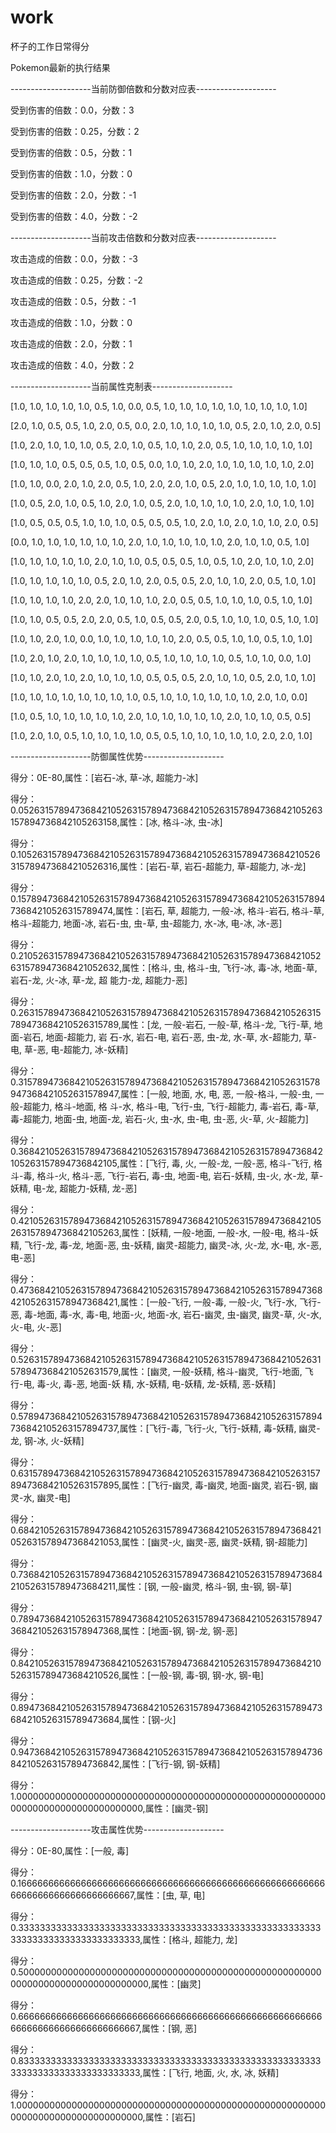 # work
杯子的工作日常得分

Pokemon最新的执行结果

--------------------当前防御倍数和分数对应表--------------------

受到伤害的倍数：0.0，分数：3

受到伤害的倍数：0.25，分数：2

受到伤害的倍数：0.5，分数：1

受到伤害的倍数：1.0，分数：0

受到伤害的倍数：2.0，分数：-1

受到伤害的倍数：4.0，分数：-2

--------------------当前攻击倍数和分数对应表--------------------

攻击造成的倍数：0.0，分数：-3

攻击造成的倍数：0.25，分数：-2

攻击造成的倍数：0.5，分数：-1

攻击造成的倍数：1.0，分数：0

攻击造成的倍数：2.0，分数：1

攻击造成的倍数：4.0，分数：2

--------------------当前属性克制表--------------------

[1.0, 1.0, 1.0, 1.0, 1.0, 0.5, 1.0, 0.0, 0.5, 1.0, 1.0, 1.0, 1.0, 1.0, 1.0, 1.0, 1.0, 1.0]

[2.0, 1.0, 0.5, 0.5, 1.0, 2.0, 0.5, 0.0, 2.0, 1.0, 1.0, 1.0, 1.0, 0.5, 2.0, 1.0, 2.0, 0.5]

[1.0, 2.0, 1.0, 1.0, 1.0, 0.5, 2.0, 1.0, 0.5, 1.0, 1.0, 2.0, 0.5, 1.0, 1.0, 1.0, 1.0, 1.0]

[1.0, 1.0, 1.0, 0.5, 0.5, 0.5, 1.0, 0.5, 0.0, 1.0, 1.0, 2.0, 1.0, 1.0, 1.0, 1.0, 1.0, 2.0]

[1.0, 1.0, 0.0, 2.0, 1.0, 2.0, 0.5, 1.0, 2.0, 2.0, 1.0, 0.5, 2.0, 1.0, 1.0, 1.0, 1.0, 1.0]

[1.0, 0.5, 2.0, 1.0, 0.5, 1.0, 2.0, 1.0, 0.5, 2.0, 1.0, 1.0, 1.0, 1.0, 2.0, 1.0, 1.0, 1.0]

[1.0, 0.5, 0.5, 0.5, 1.0, 1.0, 1.0, 0.5, 0.5, 0.5, 1.0, 2.0, 1.0, 2.0, 1.0, 1.0, 2.0, 0.5]

[0.0, 1.0, 1.0, 1.0, 1.0, 1.0, 1.0, 2.0, 1.0, 1.0, 1.0, 1.0, 1.0, 2.0, 1.0, 1.0, 0.5, 1.0]

[1.0, 1.0, 1.0, 1.0, 1.0, 2.0, 1.0, 1.0, 0.5, 0.5, 0.5, 1.0, 0.5, 1.0, 2.0, 1.0, 1.0, 2.0]

[1.0, 1.0, 1.0, 1.0, 1.0, 0.5, 2.0, 1.0, 2.0, 0.5, 0.5, 2.0, 1.0, 1.0, 2.0, 0.5, 1.0, 1.0]

[1.0, 1.0, 1.0, 1.0, 2.0, 2.0, 1.0, 1.0, 1.0, 2.0, 0.5, 0.5, 1.0, 1.0, 1.0, 0.5, 1.0, 1.0]

[1.0, 1.0, 0.5, 0.5, 2.0, 2.0, 0.5, 1.0, 0.5, 0.5, 2.0, 0.5, 1.0, 1.0, 1.0, 0.5, 1.0, 1.0]

[1.0, 1.0, 2.0, 1.0, 0.0, 1.0, 1.0, 1.0, 1.0, 1.0, 2.0, 0.5, 0.5, 1.0, 1.0, 0.5, 1.0, 1.0]

[1.0, 2.0, 1.0, 2.0, 1.0, 1.0, 1.0, 1.0, 0.5, 1.0, 1.0, 1.0, 1.0, 0.5, 1.0, 1.0, 0.0, 1.0]

[1.0, 1.0, 2.0, 1.0, 2.0, 1.0, 1.0, 1.0, 0.5, 0.5, 0.5, 2.0, 1.0, 1.0, 0.5, 2.0, 1.0, 1.0]

[1.0, 1.0, 1.0, 1.0, 1.0, 1.0, 1.0, 1.0, 0.5, 1.0, 1.0, 1.0, 1.0, 1.0, 1.0, 2.0, 1.0, 0.0]

[1.0, 0.5, 1.0, 1.0, 1.0, 1.0, 1.0, 2.0, 1.0, 1.0, 1.0, 1.0, 1.0, 2.0, 1.0, 1.0, 0.5, 0.5]

[1.0, 2.0, 1.0, 0.5, 1.0, 1.0, 1.0, 1.0, 0.5, 0.5, 1.0, 1.0, 1.0, 1.0, 1.0, 2.0, 2.0, 1.0]

--------------------防御属性优势--------------------

得分：0E-80,属性：[岩石-冰, 草-冰, 超能力-冰]

得分：0.05263157894736842105263157894736842105263157894736842105263157894736842105263158,属性：[冰, 格斗-冰, 虫-冰]

得分：0.10526315789473684210526315789473684210526315789473684210526315789473684210526316,属性：[岩石-草, 岩石-超能力, 草-超能力, 冰-龙]

得分：0.15789473684210526315789473684210526315789473684210526315789473684210526315789474,属性：[岩石, 草, 超能力, 一般-冰, 格斗-岩石, 格斗-草, 格斗-超能力, 地面-冰, 
岩石-虫, 虫-草, 虫-超能力, 水-冰, 电-冰, 冰-恶]

得分：0.21052631578947368421052631578947368421052631578947368421052631578947368421052632,属性：[格斗, 虫, 格斗-虫, 飞行-冰, 毒-冰, 地面-草, 岩石-龙, 火-冰, 草-龙, 超
能力-龙, 超能力-恶]

得分：0.26315789473684210526315789473684210526315789473684210526315789473684210526315789,属性：[龙, 一般-岩石, 一般-草, 格斗-龙, 飞行-草, 地面-岩石, 地面-超能力, 岩
石-水, 岩石-电, 岩石-恶, 虫-龙, 水-草, 水-超能力, 草-电, 草-恶, 电-超能力, 冰-妖精]

得分：0.31578947368421052631578947368421052631578947368421052631578947368421052631578947,属性：[一般, 地面, 水, 电, 恶, 一般-格斗, 一般-虫, 一般-超能力, 格斗-地面, 格
斗-水, 格斗-电, 飞行-虫, 飞行-超能力, 毒-岩石, 毒-草, 毒-超能力, 地面-虫, 地面-龙, 岩石-火, 虫-水, 虫-电, 虫-恶, 火-草, 火-超能力]

得分：0.36842105263157894736842105263157894736842105263157894736842105263157894736842105,属性：[飞行, 毒, 火, 一般-龙, 一般-恶, 格斗-飞行, 格斗-毒, 格斗-火, 格斗-恶, 
飞行-岩石, 毒-虫, 地面-电, 岩石-妖精, 虫-火, 水-龙, 草-妖精, 电-龙, 超能力-妖精, 龙-恶]

得分：0.42105263157894736842105263157894736842105263157894736842105263157894736842105263,属性：[妖精, 一般-地面, 一般-水, 一般-电, 格斗-妖精, 飞行-龙, 毒-龙, 地面-恶, 
虫-妖精, 幽灵-超能力, 幽灵-冰, 火-龙, 水-电, 水-恶, 电-恶]

得分：0.47368421052631578947368421052631578947368421052631578947368421052631578947368421,属性：[一般-飞行, 一般-毒, 一般-火, 飞行-水, 飞行-恶, 毒-地面, 毒-水, 毒-电, 
地面-火, 地面-水, 岩石-幽灵, 虫-幽灵, 幽灵-草, 火-水, 火-电, 火-恶]

得分：0.52631578947368421052631578947368421052631578947368421052631578947368421052631579,属性：[幽灵, 一般-妖精, 格斗-幽灵, 飞行-地面, 飞行-电, 毒-火, 毒-恶, 地面-妖
精, 水-妖精, 电-妖精, 龙-妖精, 恶-妖精]

得分：0.57894736842105263157894736842105263157894736842105263157894736842105263157894737,属性：[飞行-毒, 飞行-火, 飞行-妖精, 毒-妖精, 幽灵-龙, 钢-冰, 火-妖精]

得分：0.63157894736842105263157894736842105263157894736842105263157894736842105263157895,属性：[飞行-幽灵, 毒-幽灵, 地面-幽灵, 岩石-钢, 幽灵-水, 幽灵-电]

得分：0.68421052631578947368421052631578947368421052631578947368421052631578947368421053,属性：[幽灵-火, 幽灵-恶, 幽灵-妖精, 钢-超能力]

得分：0.73684210526315789473684210526315789473684210526315789473684210526315789473684211,属性：[钢, 一般-幽灵, 格斗-钢, 虫-钢, 钢-草]

得分：0.78947368421052631578947368421052631578947368421052631578947368421052631578947368,属性：[地面-钢, 钢-龙, 钢-恶]

得分：0.84210526315789473684210526315789473684210526315789473684210526315789473684210526,属性：[一般-钢, 毒-钢, 钢-水, 钢-电]

得分：0.89473684210526315789473684210526315789473684210526315789473684210526315789473684,属性：[钢-火]

得分：0.94736842105263157894736842105263157894736842105263157894736842105263157894736842,属性：[飞行-钢, 钢-妖精]

得分：1.00000000000000000000000000000000000000000000000000000000000000000000000000000000,属性：[幽灵-钢]

--------------------攻击属性优势--------------------

得分：0E-80,属性：[一般, 毒]

得分：0.16666666666666666666666666666666666666666666666666666666666666666666666666666667,属性：[虫, 草, 电]

得分：0.33333333333333333333333333333333333333333333333333333333333333333333333333333333,属性：[格斗, 超能力, 龙]

得分：0.50000000000000000000000000000000000000000000000000000000000000000000000000000000,属性：[幽灵]

得分：0.66666666666666666666666666666666666666666666666666666666666666666666666666666667,属性：[钢, 恶]

得分：0.83333333333333333333333333333333333333333333333333333333333333333333333333333333,属性：[飞行, 地面, 火, 水, 冰, 妖精]

得分：1.00000000000000000000000000000000000000000000000000000000000000000000000000000000,属性：[岩石]
